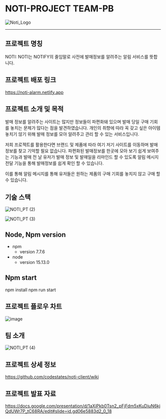 # NOTI-PROJECT TEAM-PB

![Noti_Logo](https://user-images.githubusercontent.com/40348689/116185242-2edd0a80-a75c-11eb-80ac-f7e63af3798b.png)


------------------------------------------------------------------------

## 프로젝트 명칭

NOTI: NOTI는 NOTIFY의 줄임말로 사전에 발매정보를 알려주는 알림 서비스를 뜻합니다.

## 프로젝트 배포 링크

https://noti-alarm.netlify.app

## 프로젝트 소개 및 목적

발매 정보를 알려주는 사이트는 많지만 정보들이 파편화돼 있으며 발매 당일 구매 기회를 놓치는 문제가 많다는 점을 발견하였습니다. 개인의 취향에 따라 꼭 갖고 싶은 아이템 놓치기 않기 위해 발매 정보를 모아 알려주고 관리 할 수 있는 서비스입니다.

저희 프로젝트를 활용한다면 브랜드 및 제품에 따라 여기 저기 사이트를 이동하며 발매 정보를 찾고 기억할 필요 없습니다. 파편화된 발매정보를 한곳에 모아 보기 쉽게 보여주는 기능과 발매 전 날 유저가 발매 정보 및 발매일을 리마인드 할 수 있도록 알림 메시지 전달 기능을 통해 발매정보를 쉽게 확인 할 수 있습니다.

이를 통해 알림 메시지를 통해 유저들은 원하는 제품의 구매 기회를 놓치지 않고 구매 할 수 있습니다.

## 기술 스택
![NOTI_PT (2)](https://user-images.githubusercontent.com/40348689/116185792-47015980-a75d-11eb-89b8-3535da506186.png)

![NOTI_PT (3)](https://user-images.githubusercontent.com/40348689/116185796-4963b380-a75d-11eb-9793-244436daf05c.png)

## Node, Npm version

+ npm
  + version 7.7.6
+ node
  + version 15.13.0
 
## Npm start

npm install
npm run start

## 프로젝트 플로우 차트

![image](https://user-images.githubusercontent.com/40348689/116186015-c0994780-a75d-11eb-9c91-b06002a6ef90.png)

## 팀 소개

![NOTI_PT (4)](https://user-images.githubusercontent.com/40348689/116186243-36051800-a75e-11eb-9bb4-b3164cf96f8d.png)

## 프로젝트 상세 정보

https://github.com/codestates/noti-client/wiki

## 프로젝트 발표 자료

https://docs.google.com/presentation/d/1aXiPkb0Tsn2_pFjFdm5xKuDiuN6kjQdUWr7P_tC68RA/edit#slide=id.gd06e5883d2_0_18

